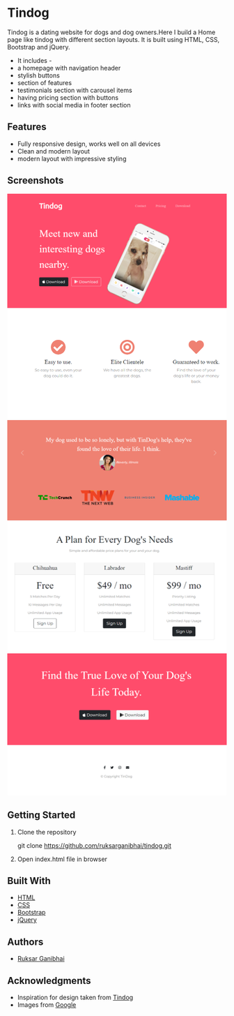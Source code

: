 # Tindog

Tindog is a dating website for dogs and dog owners.Here I build a Home page like tindog with different section layouts. It is built using HTML, CSS, Bootstrap and jQuery.

- It includes -
- a homepage with navigation header
- stylish buttons
- section of features
- testimonials section with carousel items
- having pricing section with buttons
- links with social media in footer section

## Features

- Fully responsive design, works well on all devices
- Clean and modern layout
- modern layout with impressive styling

## Screenshots

![Header Screenshot](./screenshots/Header.png)
![features Screenshot](./screenshots/features.png)
![testimonials Screenshot](./screenshots/testimonials.png)
![pricing Screenshot](./screenshots/pricing.png)
![footer Screenshot](./screenshots/footer.png)

## Getting Started

1. Clone the repository

   git clone https://github.com/ruksarganibhai/tindog.git

2. Open index.html file in browser

## Built With

- [HTML](https://developer.mozilla.org/en-US/docs/Web/HTML)
- [CSS](https://developer.mozilla.org/en-US/docs/Web/CSS)
- [Bootstrap](https://getbootstrap.com/)
- [jQuery](https://jquery.com/)

## Authors

- [Ruksar Ganibhai](https://github.com/ruksarganibhai)

## Acknowledgments

- Inspiration for design taken from [Tindog](https://tindog.co/)
- Images from [Google](https://www.google.com/)
